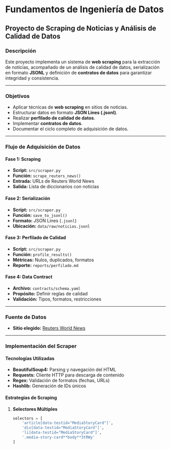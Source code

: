 # Fundamentos de Ingeniería de Datos

## Proyecto de Scraping de Noticias y Análisis de Calidad de Datos

### Descripción
Este proyecto implementa un sistema de **web scraping** para la extracción de noticias, acompañado de un análisis de calidad de datos, serialización en formato **JSONL** y definición de **contratos de datos** para garantizar integridad y consistencia.

---

### Objetivos
- Aplicar técnicas de **web scraping** en sitios de noticias.  
- Estructurar datos en formato **JSON Lines (.jsonl)**.  
- Realizar **perfilado de calidad de datos**.  
- Implementar **contratos de datos**.  
- Documentar el ciclo completo de adquisición de datos.  

---

### Flujo de Adquisición de Datos

#### Fase 1: Scraping
- **Script:** `src/scraper.py`  
- **Función:** `scrape_reuters_news()`  
- **Entrada:** URLs de Reuters World News  
- **Salida:** Lista de diccionarios con noticias  

#### Fase 2: Serialización
- **Script:** `src/scraper.py`  
- **Función:** `save_to_jsonl()`  
- **Formato:** JSON Lines (`.jsonl`)  
- **Ubicación:** `data/raw/noticias.jsonl`  

#### Fase 3: Perfilado de Calidad
- **Script:** `src/scraper.py`  
- **Función:** `profile_results()`  
- **Métricas:** Nulos, duplicados, formatos  
- **Reporte:** `reports/perfilado.md`  

#### Fase 4: Data Contract
- **Archivo:** `contracts/schema.yaml`  
- **Propósito:** Definir reglas de calidad  
- **Validación:** Tipos, formatos, restricciones  

---

### Fuente de Datos
- **Sitio elegido:** [Reuters World News](https://www.reuters.com/world/)  

---

### Implementación del Scraper

#### Tecnologías Utilizadas
- **BeautifulSoup4:** Parsing y navegación del HTML  
- **Requests:** Cliente HTTP para descarga de contenido  
- **Regex:** Validación de formatos (fechas, URLs)  
- **Hashlib:** Generación de IDs únicos  

#### Estrategias de Scraping
1. **Selectores Múltiples**  
   ```python
   selectors = [
       'article[data-testid="MediaStoryCard"]',
       'div[data-testid="MediaStoryCard"]',
       'li[data-testid="MediaStoryCard"]',
       '.media-story-card**body**3tRWy'
   ]
